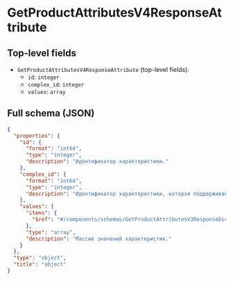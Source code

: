 # GetProductAttributesV4ResponseAttribute

## Top-level fields
- `GetProductAttributesV4ResponseAttribute` (top-level fields):
  - `id`: `integer`
  - `complex_id`: `integer`
  - `values`: `array`

## Full schema (JSON)
```json
{
  "properties": {
    "id": {
      "format": "int64",
      "type": "integer",
      "description": "Идентификатор характеристики."
    },
    "complex_id": {
      "format": "int64",
      "type": "integer",
      "description": "Идентификатор характеристики, которая поддерживает вложенные свойства. Например, у характеристики «Процессор» есть вложенные характеристики «Производитель» и «L2 Cache». У каждой из вложенных характеристик может быть несколько вариантов значений."
    },
    "values": {
      "items": {
        "$ref": "#/components/schemas/GetProductAttributesV3ResponseDictionaryValue"
      },
      "type": "array",
      "description": "Массив значений характеристик."
    }
  },
  "type": "object",
  "title": "object"
}
```
